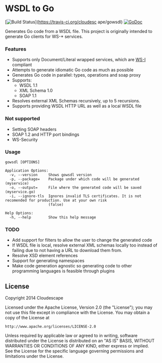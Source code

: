 # WSDL to Go
[![Build Status](https://travis-ci.org/cloudescape/gowsdl.svg?branch=master)](https://travis-ci.org/cloudesc    ape/gowsdl)
[![GoDoc](https://godoc.org/github.com/cloudescape/gowsdl?status.svg)](https://godoc.org/github.com/cloudescape/gowsdl)

Generates Go code from a WSDL file. This project is originally intended to generate Go clients for WS-* services.

### Features
* Supports only Document/Literal wrapped services, which are [WS-I](http://ws-i.org/) compliant
* Attempts to generate idiomatic Go code as much as possible
* Generates Go code in parallel: types, operations and soap proxy
* Supports: 
	* WSDL 1.1
	* XML Schema 1.0
	* SOAP 1.1
* Resolves external XML Schemas recursively, up to 5 recursions.
* Supports providing WSDL HTTP URL as well as a local WSDL file

### Not supported
* Setting SOAP headers
* SOAP 1.2 and HTTP port bindings
* WS-Security

### Usage
```
gowsdl [OPTIONS]

Application Options:
  -v, --version     Shows gowsdl version
  -p, --package=    Package under which code will be generated (myservice)
  -o, --output=     File where the generated code will be saved (myservice.go)
  -i, --ignore-tls  Ignores invalid TLS certificates. It is not recomended for production. Use at your own risk
                    (false)

Help Options:
  -h, --help        Show this help message
```

### TODO
* Add support for filters to allow the user to change the generated code
* If WSDL file is local, resolve external XML schemas locally too instead of failing due to not having a URL to download them from.
* Resolve XSD element references
* Support for generating namespaces
* Make code generation agnostic so generating code to other programming languages is feasible through plugins


## License
Copyright 2014 Cloudescape

Licensed under the Apache License, Version 2.0 (the "License");
you may not use this file except in compliance with the License.
You may obtain a copy of the License at

    http://www.apache.org/licenses/LICENSE-2.0

Unless required by applicable law or agreed to in writing, software
distributed under the License is distributed on an "AS IS" BASIS,
WITHOUT WARRANTIES OR CONDITIONS OF ANY KIND, either express or implied.
See the License for the specific language governing permissions and
limitations under the License.

